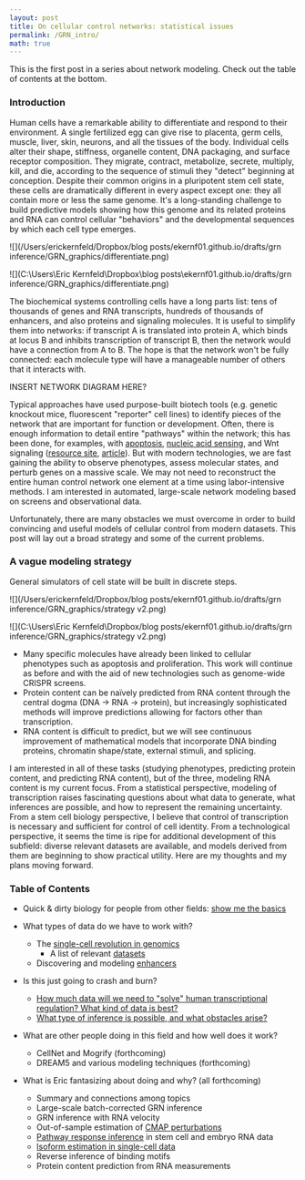 ```yaml
---
layout: post
title: On cellular control networks: statistical issues
permalink: /GRN_intro/
math: true
---
```


This is the first post in a series about network modeling. Check out the table of contents at the bottom. 

### Introduction

Human cells have a remarkable ability to differentiate and respond to their environment. A single fertilized egg can give rise to placenta, germ cells, muscle, liver, skin, neurons, and all the tissues of the body. Individual cells alter their shape, stiffness, organelle content, DNA packaging, and surface receptor composition. They migrate, contract, metabolize, secrete, multiply, kill, and die, according to the sequence of stimuli they "detect" beginning at conception. Despite their common origins in a pluripotent stem cell state, these cells are dramatically different in every aspect except one: they all contain more or less the same genome. It's a long-standing challenge to build predictive models showing how this genome and its related proteins and RNA can control cellular "behaviors" and the developmental sequences by which each cell type emerges.

![](/Users/erickernfeld/Dropbox/blog posts/ekernf01.github.io/drafts/grn inference/GRN_graphics/differentiate.png)



![](C:\Users\Eric Kernfeld\Dropbox\blog posts\ekernf01.github.io/drafts/grn inference/GRN_graphics/differentiate.png)

The biochemical systems controlling cells have a long parts list: tens of thousands of genes and RNA transcripts, hundreds of thousands of enhancers, and also proteins and signaling molecules. It is useful to simplify them into networks: if transcript A is translated into protein A, which binds at locus B and inhibits transcription of transcript B, then the network would have a connection from A to B. The hope is that the network won't be fully connected: each molecule type will have a manageable number of others that it interacts with. 

INSERT NETWORK DIAGRAM HERE?

Typical approaches have used purpose-built biotech tools (e.g. genetic knockout mice, fluorescent "reporter" cell lines) to identify pieces of the network that are important for function or development. Often, there is enough information to detail entire "pathways" within the network; this has been done, for examples, with [apoptosis](https://www.ncbi.nlm.nih.gov/pmc/articles/PMC2117903/), [nucleic acid sensing](https://www.cell.com/action/showPdf?pii=S1074-7613%2816%2930107-8), and Wnt signaling ([resource site](http://web.stanford.edu/group/nusselab/cgi-bin/wnt/), [article](http://web.stanford.edu/group/nusselab/cgi-bin/wnt/sites/default/files/reviews/Cell%202012%20Clevers.pdf)). But with modern technologies, we are fast gaining the ability to observe phenotypes, assess molecular states, and perturb genes on a massive scale. We may not need to reconstruct the entire human control network one element at a time using labor-intensive methods. I am interested in automated, large-scale network modeling based on screens and observational data. 

Unfortunately, there are many obstacles we must overcome in order to build convincing and useful models of cellular control from modern datasets. This post will lay out a broad strategy and some of the current problems.

### A vague modeling strategy

General simulators of cell state will be built in discrete steps. 

![](/Users/erickernfeld/Dropbox/blog posts/ekernf01.github.io/drafts/grn inference/GRN_graphics/strategy v2.png)

![](C:\Users\Eric Kernfeld\Dropbox/blog posts/ekernf01.github.io/drafts/grn inference/GRN_graphics/strategy v2.png)

- Many specific molecules have already been linked to cellular phenotypes such as apoptosis and proliferation. This work will continue as before and with the aid of new technologies such as genome-wide CRISPR screens. 
- Protein content can be naïvely predicted from RNA content through the central dogma (DNA -> RNA -> protein), but increasingly sophisticated methods will improve predictions allowing for factors other than transcription. 
- RNA content is difficult to predict, but we will see continuous improvement of mathematical models that incorporate DNA binding proteins, chromatin shape/state, external stimuli, and splicing. 

I am interested in all of these tasks (studying phenotypes, predicting protein content, and predicting RNA content), but of the three, modeling RNA content is my current focus. From a statistical perspective, modeling of transcription raises fascinating questions about what data to generate, what inferences are possible, and how to represent the remaining uncertainty. From a stem cell biology perspective, I believe that control of transcription is necessary and sufficient for control of cell identity. From a technological perspective, it seems the time is ripe for additional development of this subfield: diverse relevant datasets are available, and models derived from them are beginning to show practical utility. Here are my thoughts and my plans moving forward.

### Table of Contents

- Quick & dirty biology for people from other fields: [show me the basics](https://ekernf01.github.io/bio_intro)
- What types of data do we have to work with?
    - The [single-cell revolution in genomics](https://ekernf01.github.io/GRN_sc_rev)
        - A list of relevant [datasets](https://ekernf01.github.io/GRN_datasets)
    - Discovering and modeling [enhancers](https://ekernf01.github.io/GRN_enhancers)
- Is this just going to crash and burn?
  
    - [How much data will we need to "solve" human transcriptional regulation? What kind of data is best?](https://ekernf01.github.io/GRN_akutsu)
    - [What type of inference is possible, and what obstacles arise?](https://ekernf01.github.io/GRN_stat_issues)

- What are other people doing in this field and how well does it work?
    - CellNet and Mogrify (forthcoming)
    - DREAM5 and various modeling techniques (forthcoming)


- What is Eric fantasizing about doing and why? (all forthcoming)
    - Summary and connections among topics 
    - Large-scale batch-corrected GRN inference
    - GRN inference with RNA velocity
    - Out-of-sample estimation of [CMAP perturbations](https://ekernf01.github.io/GRN_cmap)
    - [Pathway response inference](https://ekernf01.github.io/GRN_dev_progeny) in stem cell and embryo RNA data
    - [Isoform estimation in single-cell data](https://ekernf01.github.io/GRN_isoforms)
    - Reverse inference of binding motifs
    - Protein content prediction from RNA measurements
